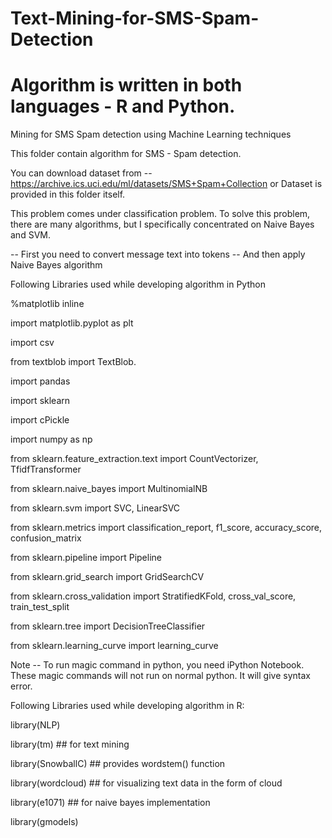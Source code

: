 # Text-Mining-for-SMS-Spam-Detection
# Algorithm is written in both languages - R and Python.

Mining for SMS Spam detection using Machine Learning techniques

This folder contain algorithm for SMS - Spam detection. 

You can download dataset from -- https://archive.ics.uci.edu/ml/datasets/SMS+Spam+Collection or Dataset is provided in this folder itself.

This problem comes under classification problem. 
To solve this problem, there are many algorithms, but I specifically concentrated on Naive Bayes and SVM.

-- First you need to convert message text into tokens
-- And then apply Naive Bayes algorithm

Following Libraries used while developing algorithm in Python

%matplotlib inline

import matplotlib.pyplot as plt

import csv

from textblob import TextBlob.

import pandas

import sklearn

import cPickle

import numpy as np

from sklearn.feature_extraction.text import CountVectorizer, TfidfTransformer

from sklearn.naive_bayes import MultinomialNB

from sklearn.svm import SVC, LinearSVC

from sklearn.metrics import classification_report, f1_score, accuracy_score, confusion_matrix

from sklearn.pipeline import Pipeline

from sklearn.grid_search import GridSearchCV

from sklearn.cross_validation import StratifiedKFold, cross_val_score, train_test_split 

from sklearn.tree import DecisionTreeClassifier 

from sklearn.learning_curve import learning_curve

Note -- To run magic command in python, you need iPython Notebook. These magic commands will not run on normal python. 
It will give syntax error.


Following Libraries used while developing algorithm in R:

library(NLP)

library(tm)         ## for text mining

library(SnowballC)  ## provides wordstem() function

library(wordcloud)  ## for visualizing text data in the form of cloud

library(e1071)      ## for naive bayes implementation

library(gmodels)


